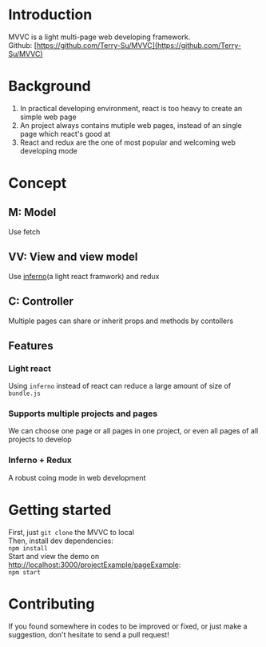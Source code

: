 # Introduction
MVVC is a light multi-page web developing framework.  
Github: [https://github.com/Terry-Su/MVVC](https://github.com/Terry-Su/MVVC)


# Background
1. In practical developing environment, react is too heavy to create an simple web page
2. An project always contains mutiple web pages, instead of an single page which react's good at
3. React and redux are the one of most popular and welcoming web developing mode

# Concept
## **M**: Model  
Use fetch
## **VV**: View and view model  
Use [inferno](https://infernojs.org/)(a light react framwork) and redux
## **C**: Controller
Multiple pages can share or inherit props and methods by contollers

## Features
### Light react
Using `inferno` instead of react can reduce a large amount of  size of `bundle.js`
### Supports multiple projects and pages
We can choose one page or all pages in one project, or even all pages of all projects to develop
### Inferno + Redux
A robust coing mode in web development

# Getting started
First, just `git clone` the MVVC to local  
Then, install dev dependencies:   
`npm install`  
Start and view the demo on [http://localhost:3000/projectExample/pageExample](http://localhost:3000/projectExample/pageExample):  
`npm start`


# Contributing
If you found somewhere in codes to be improved or fixed, or just make a suggestion, don't hesitate to send a pull request!